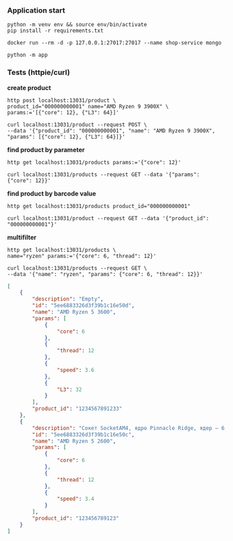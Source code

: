 ### Application start

```shell script
python -m venv env && source env/bin/activate
pip install -r requirements.txt

docker run --rm -d -p 127.0.0.1:27017:27017 --name shop-service mongo

python -m app
```

### Tests (httpie/curl)

**create product**

```shell script
http post localhost:13031/product \
product_id="000000000001" name="AMD Ryzen 9 3900X" \
params:='[{"core": 12}, {"L3": 64}]'
```

```shell script
curl localhost:13031/product --request POST \
--data '{"product_id": "000000000001", "name": "AMD Ryzen 9 3900X",
"params": [{"core": 12}, {"L3": 64}]}'
```

**find product by parameter**

```shell script
http get localhost:13031/products params:='{"core": 12}'
```

```shell script
curl localhost:13031/products --request GET --data '{"params": {"core": 12}}'
```

**find product by barcode value**

```shell script
http get localhost:13031/products product_id="000000000001"
```

```shell script
curl localhost:13031/product --request GET --data '{"product_id": "000000000001"}'
```

**multifilter**

```shell script
http get localhost:13031/products \
name="ryzen" params:='{"core": 6, "thread": 12}'
```

```shell script
curl localhost:13031/products --request GET \
--data '{"name": "ryzen", "params": {"core": 6, "thread": 12}}'
```

```json
[
    {
        "description": "Empty",
        "id": "5ee6883326d3f39b1c16e50d",
        "name": "AMD Ryzen 5 3600",
        "params": [
            {
                "core": 6
            },
            {
                "thread": 12
            },
            {
                "speed": 3.6
            },
            {
                "L3": 32
            }
        ],
        "product_id": "1234567891233"
    },
    {
        "description": "Сокет SocketAM4, ядро Pinnacle Ridge, ядер — 6, потоков — 12...",
        "id": "5ee6883326d3f39b1c16e50c",
        "name": "AMD Ryzen 5 2600",
        "params": [
            {
                "core": 6
            },
            {
                "thread": 12
            },
            {
                "speed": 3.4
            }
        ],
        "product_id": "123456789123"
    }
]
```
